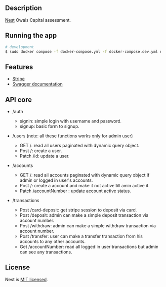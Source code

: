 ## Description

[Nest](https://github.com/nestjs/nest) Owais Capital assessment.

## Running the app

```bash
# development
$ sudo docker compose -f docker-compose.yml -f docker-compose.dev.yml up --build
```

## Features

- [Stripe](https://stripe.com/docs/api/checkout/sessions)
- [Swagger documentation](https://docs.nestjs.com/openapi/introduction)

## API core

- /auth
  - signin: simple login with username and password.
  - signup: basic form to signup.

- /users (note: all these functions works only for admin user)
  - GET /: read all users paginated with dynamic query object.
  - Post /: create a user.
  - Patch /id: update a user.

- /accounts
  - GET /: read all accounts paginated with dynamic query object if admin or logged in user's accounts.
  - Post /: create a account and make it not active till amin active it.
  - Patch /accountNumber : update account active status.

- /transactions
  - Post /card-deposit: get stripe session to deposit via card.
  - Post /deposit: admin can make a simple deposit transaction via account number.
  - Post /withdraw: admin can make a simple withdraw transaction via account number.
  - Post /transfer: user can make a transfer transaction from his accounts to any other accounts.
  - Get /accountNumber: read all logged in user transactions but admin can see any transactions.


## License

Nest is [MIT licensed](LICENSE).
